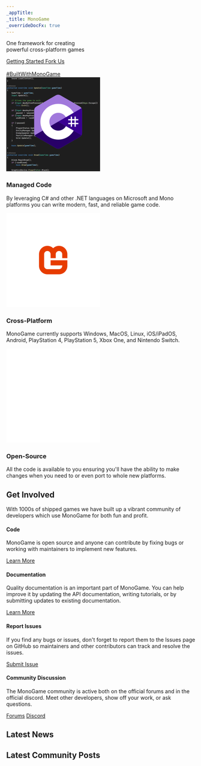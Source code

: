 ```yaml
---
_appTitle:
_title: MonoGame
_overrideDocFx: true
---
```

<section class="hero" >
	<div id="hero-background-image" />
	<div class="hero-content">
		<p class="slogan">
			One framework for creating<br/>
			powerful cross-platform games
		<div class="hero-button-container">
			<a href="/articles/getting_started/index.md">
				Getting Started <i class="bi bi-arrow-right"></i>
			</a>
			<a href="https://github.com/mono/monogame">
				Fork Us <i class="bi bi-github"></i>
			</a>
		</div>
	</div>
	<div class="hero-credits">
		<a href=""><img id="credits-logo" src=""></a><br/>
		<a id="credits-built-with" href="https://twitter.com/search?q=BuiltWithMonoGame">#BuiltWithMonoGame</a>
	</div>
</section>

<section class="container-xxl my-4">
	<div class="row align-items-md-center g-5 py-5">
		<div class="col">
			<div class="row g-4">
				<div class="col d-flex flex-column gap-2 align-items-center">
					<img src="/images/features/managed-code.png" style="width: 250px; height: auto;" loading="lazy">
					<h3 class="fw-semibold mb-0 text-body-emphasis">Managed Code</h3>
					<p class="text-body-secondary">
						 By leveraging C# and other .NET languages on Microsoft and Mono platforms you can write modern, fast, and reliable game code.
					</p>
				</div>
				<div class="col d-flex flex-column gap-2 align-items-center">
					<img src="/images/features/cross-platform.png" style="width: 250px; height: auto;" loading="lazy">
					<h3 class="fw-semibold mb-0 text-body-emphasis">Cross-Platform</h3>
					<p class="text-body-secondary">
						 MonoGame currently supports Windows, MacOS, Linux, iOS/iPadOS, Android, PlayStation 4, PlayStation 5, Xbox One, and Nintendo Switch.
					</p>
				</div>
				<div class="col d-flex flex-column gap-2 align-items-center">
					<img src="/images/features/open-source.png" style="width: 250px; height: auto;" loading="lazy">
					<h3 class="fw-semibold mb-0 text-body-emphasis">Open-Source</h3>
					<p class="text-body-secondary">
						 All the code is available to you ensuring you'll have the ability to make changes when you need to or even port to whole new platforms.
					</p>
				</div>								
			</div>
		</div>
	</div>
</section>


<section class="container-xxl my-4">
	<h2>Get Involved</h2>
	<p class="lead">
		With 1000s of shipped games we have built up a vibrant community of developers which use MonoGame for both fun and profit.
	</p>
    <div class="row align-items-md-center g-5 py-5">
      <div class="col">
        <div class="row g-4">
          <div class="col d-flex flex-column gap-2">
            <h4 class="fw-semibold mb-0 text-body-emphasis">Code</h4>
            <p class="text-body-secondary">
				MonoGame is open source and anyone can contribute by fixing bugs or working with maintainers to implement new features.
			</p>
			<a class="btn btn-lg btn-monogame w-100 mt-auto" type="button" href="https://github.com/MonoGame/MonoGame/blob/develop/CONTRIBUTING.md">
				Learn More
			</a>
          </div>
          <div class="col d-flex flex-column gap-2">
            <h4 class="fw-semibold mb-0 text-body-emphasis">Documentation</h4>
            <p class="text-body-secondary">
				Quality documentation is an important part of MonoGame. You can help improve it by updating the API documentation, writing tutorials, or by submitting updates to existing documentation.
			</p>
			<a class="btn btn-lg btn-monogame w-100 mt-auto" type="button" href="https://github.com/MonoGame/MonoGame/blob/develop/CONTRIBUTING.md">
				Learn More
			</a>
          </div>
          <div class="col d-flex flex-column gap-2">
            <h4 class="fw-semibold mb-0 text-body-emphasis">Report Issues</h4>
            <p class="text-body-secondary">
				If you find any bugs or issues, don't forget to report them to the Issues page on GitHub so maintainers and other contributors can track and resolve the issues. 
			</p>
			<a class="btn btn-lg btn-monogame w-100 mt-auto" type="button" href="https://github.com/MonoGame/MonoGame/issues/new/choose">
				Submit Issue
			</a>
          </div>
          <div class="col d-flex flex-column gap-2">
            <h4 class="fw-semibold mb-0 text-body-emphasis">Community Discussion</h4>
            <p class="text-body-secondary">
				The MonoGame community is active both on the official forums and in the official discord.  Meet other developers, show off your work, or ask questions.
			</p>
			<a class="btn btn-lg btn-monogame w-100 mt-auto" type="button" href="https://community.monogame.net/">Forums</a>
			<a class="btn btn-lg btn-monogame w-100 mt-auto" type="button" href="https://discord.gg/monogame">Discord</a>
          </div>
        </div>
      </div>
    </div>
</section>

<section class="container-xxl my-4">
	<div class="row" id="latest-news">
		<h2 class="mb-5">Latest News</h2>
	</div>
</section>

<section class="container-xxl my-4">
	<div class="row" id="latest-community">
		<h2 class="mb-5">Latest Community Posts</h2>
	</div>
</section>

<script type="text/javascript" src="/scripts/latest-posts.js"></script>
<script type="text/javascript" src="/scripts/game-banners.js"></script>

